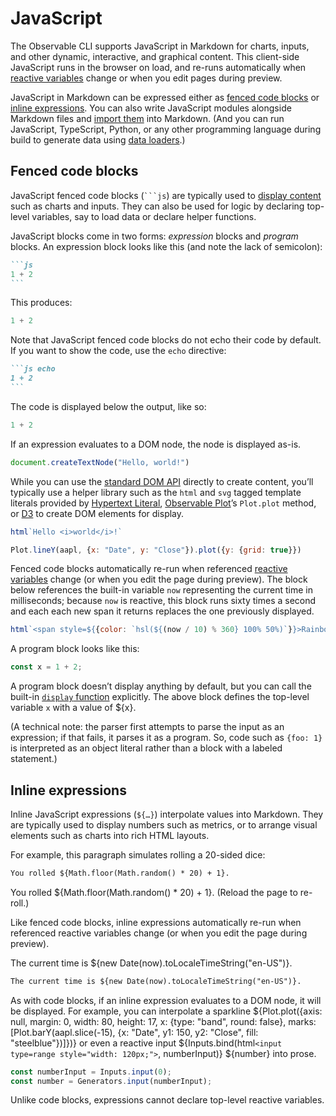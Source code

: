 # JavaScript

The Observable CLI supports JavaScript in Markdown for charts, inputs, and other dynamic, interactive, and graphical content. This client-side JavaScript runs in the browser on load, and re-runs automatically when [reactive variables](./javascript/reactivity) change or when you edit pages during preview.

JavaScript in Markdown can be expressed either as [fenced code blocks](#fenced-code-blocks) or [inline expressions](#inline-expressions). You can also write JavaScript modules alongside Markdown files and [import them](./javascript/imports) into Markdown. (And you can run JavaScript, TypeScript, Python, or any other programming language during build to generate data using [data loaders](./loaders).)

## Fenced code blocks

JavaScript fenced code blocks (<code>```js</code>) are typically used to [display content](./javascript/display) such as charts and inputs. They can also be used for logic by declaring top-level variables, say to load data or declare helper functions.

JavaScript blocks come in two forms: *expression* blocks and *program* blocks. An expression block looks like this (and note the lack of semicolon):

````md
```js
1 + 2
```
````

This produces:

```js
1 + 2
```

Note that JavaScript fenced code blocks do not echo their code by default. If you want to show the code, use the `echo` directive:

````md
```js echo
1 + 2
```
````

The code is displayed below the output, like so:

```js echo
1 + 2
```

If an expression evaluates to a DOM node, the node is displayed as-is.

```js echo
document.createTextNode("Hello, world!")
```

While you can use the [standard DOM API](https://developer.mozilla.org/en-US/docs/Web/API/Document_Object_Model) directly to create content, you’ll typically use a helper library such as the `html` and `svg` tagged template literals provided by [Hypertext Literal](./lib/htl), [Observable Plot](./lib/plot)’s `Plot.plot` method, or [D3](./lib/d3) to create DOM elements for display.

```js echo
html`Hello <i>world</i>!`
```

```js echo
Plot.lineY(aapl, {x: "Date", y: "Close"}).plot({y: {grid: true}})
```

Fenced code blocks automatically re-run when referenced [reactive variables](./javascript/reactivity) change (or when you edit the page during preview). The block below references the built-in variable `now` representing the current time in milliseconds; because `now` is reactive, this block runs sixty times a second and each each new span it returns replaces the one previously displayed.

```js echo
html`<span style=${{color: `hsl(${(now / 10) % 360} 100% 50%)`}}>Rainbow text!</span>`
```

A program block looks like this:

```js echo
const x = 1 + 2;
```

A program block doesn’t display anything by default, but you can call the built-in [`display` function](./javascript/display) explicitly. The above block defines the top-level variable `x` with a value of ${x}.

(A technical note: the parser first attempts to parse the input as an expression; if that fails, it parses it as a program. So, code such as `{foo: 1}` is interpreted as an object literal rather than a block with a labeled statement.)

## Inline expressions

Inline JavaScript expressions (<code>$\{…}</code>) interpolate values into Markdown. They are typically used to display numbers such as metrics, or to arrange visual elements such as charts into rich HTML layouts.

For example, this paragraph simulates rolling a 20-sided dice:

```md
You rolled ${Math.floor(Math.random() * 20) + 1}.
```

You rolled ${Math.floor(Math.random() * 20) + 1}. (Reload the page to re-roll.)

Like fenced code blocks, inline expressions automatically re-run when referenced reactive variables change (or when you edit the page during preview).

The current time is ${new Date(now).toLocaleTimeString("en-US")}.

```md
The current time is ${new Date(now).toLocaleTimeString("en-US")}.
```

As with code blocks, if an inline expression evaluates to a DOM node, it will be displayed. For example, you can interpolate a sparkline ${Plot.plot({axis: null, margin: 0, width: 80, height: 17, x: {type: "band", round: false}, marks: [Plot.barY(aapl.slice(-15), {x: "Date", y1: 150, y2: "Close", fill: "steelblue"})]})} or even a reactive input ${Inputs.bind(html`<input type=range style="width: 120px;">`, numberInput)} ${number} into prose.

```js
const numberInput = Inputs.input(0);
const number = Generators.input(numberInput);
```

Unlike code blocks, expressions cannot declare top-level reactive variables.
